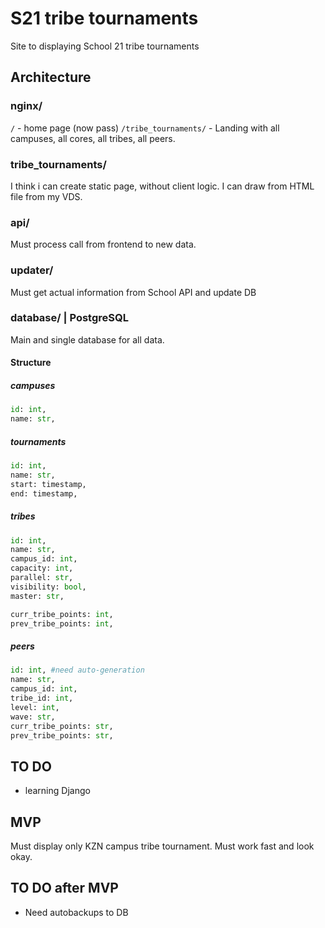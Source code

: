 # S21 tribe tournaments
Site to displaying School 21 tribe tournaments

## Architecture
### nginx/
`/` - home page (now pass)
`/tribe_tournaments/` - Landing with all campuses, all cores, all tribes, all peers.

### tribe_tournaments/
I think i can create static page, without client logic. I can draw from HTML file from my VDS.

### api/
Must process call from frontend to new data.

### updater/
Must get actual information from School API and update DB

### database/ | PostgreSQL
Main and single database for all data.
#### Structure 
##### campuses
```py
id: int,
name: str,
```
##### tournaments
```py
id: int,
name: str,
start: timestamp,
end: timestamp,
```

##### tribes
```py
id: int,
name: str,
campus_id: int,
capacity: int,
parallel: str,
visibility: bool, 
master: str,

curr_tribe_points: int,
prev_tribe_points: int,
```

##### peers
```py
id: int, #need auto-generation
name: str,
campus_id: int,
tribe_id: int,
level: int,
wave: str,
curr_tribe_points: str,
prev_tribe_points: str,
```

## TO DO
- learning Django

## MVP
Must display only KZN campus tribe tournament. Must work fast and look okay.


## TO DO after MVP
- Need autobackups to DB
